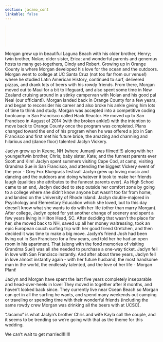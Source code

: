 ```yaml
---
section: jacamo_cont
linkable: false
---
```


<div class="line-wrap"><svg height="5%" width="6%" class="line-4 line" xmlns="http://www.w3.org/2000/svg" viewBox="0 0 30 70" xmlns:xlink="http://www.w3.org/1999/xlink"><path d="M2.48 68.92L2.48 0" opacity="1" fill-opacity="0" stroke="#fcf3e0" stroke-opacity="1"></path></svg></div>

Morgan grew up in beautiful Laguna Beach with his older brother, Henry; twin brother, Nolan; older sister, Erica; and wonderful parents and generous hosts to many get-togethers,  Cindy and Robert. Growing up in Orange County is where Morgan developed his love for the ocean and the outdoors. Morgan went to college at UC Santa Cruz (not too far from our venue!) where he studied Latin American History, continued to surf, delivered pizzas, and drank lots of beers with his rowdy friends. From there, Morgan moved out to Maui for a bit to lifeguard, and also spent some time in New Zealand cruising around in a stinky campervan with Nolan and his good pal Neal (our officiant!). Morgan landed back in Orange County for a few years, and began to reconsider his career and also broke his ankle giving him lots of time to think and study. Morgan was accepted into a competitive coding bootcamp in San Francisco called Hack Reactor. He moved up to San Francisco in August of 2014 (with the broken ankle!) with the intention to move back to Orange County once the program was completed. Plans changed toward the end of his program when he was offered a job in San Francisco and first met his future bride, the amazing and charming and hilarious and (dance floor) talented Jaclyn Vickery. 

Jaclyn grew up in Keene, NH (where Jumanji was filmed!!!) along with her younger/twin brother, Chris; baby sister, Kate; and the funnest parents ever Scott and Kim! Jaclyn spent summers visiting Cape Cod, at camp, visiting Grandma Sue in San Francisco, and attending the biggest Vickery event of the year - Grey Fox Bluegrass festival! Jaclyn grew up loving music and dancing and the outdoors and doing whatever it took to make her friends laugh (qualities she attributes to the funnest parents ever). As High School came to an end, Jaclyn decided to step outside her comfort zone by going to a college where she didn’t know anyone but wasn’t too far from home, and landed on the University of Rhode Island. Jaclyn double-majored in Psychology and Elementary Education which she loved, but to this day doesn’t know what she wants to do with her life (other than marry Morgan). After college, Jaclyn opted for yet another change of scenery and spent a few years living in Hilton Head, SC. After deciding that wasn’t the place for her, she moved back to NH, saved up all her money waitressing, took an epic European couch surfing trip with her good friend Gretchen, and then decided it was time to make a big move. Jaclyn’s friend Josh had been living out in San Francisco for a few years, and told her he had an open room in his apartment. That (along with the fond memories of visiting Grandma Sue!) was all she needed to purchase a one-way ticket. Jaclyn fell in love with San Francisco instantly. And after about three years, Jaclyn fell in love almost instantly again - with her future husband, the most handsome man in the world, the endlessly talented, and the love of her life - Morgan Plant!

Jaclyn and Morgan have spent the last five years completely inseparable and head-over-heels in love! They moved in together after 8 months, and haven’t looked back since. They currently live near Ocean Beach so Morgan can get in all the surfing he wants, and spend many weekends out camping or traveling or spending time with their wonderful friends (including the same rowdy crew Morgan was drinking all the beers with at UCSC). 

“Jacamo” is what Jaclyn’s brother Chris and wife Kayla call the couple, and it seems to be trending so we’re going with that as the theme for this wedding. 

We can’t wait to get married!!!!!!!